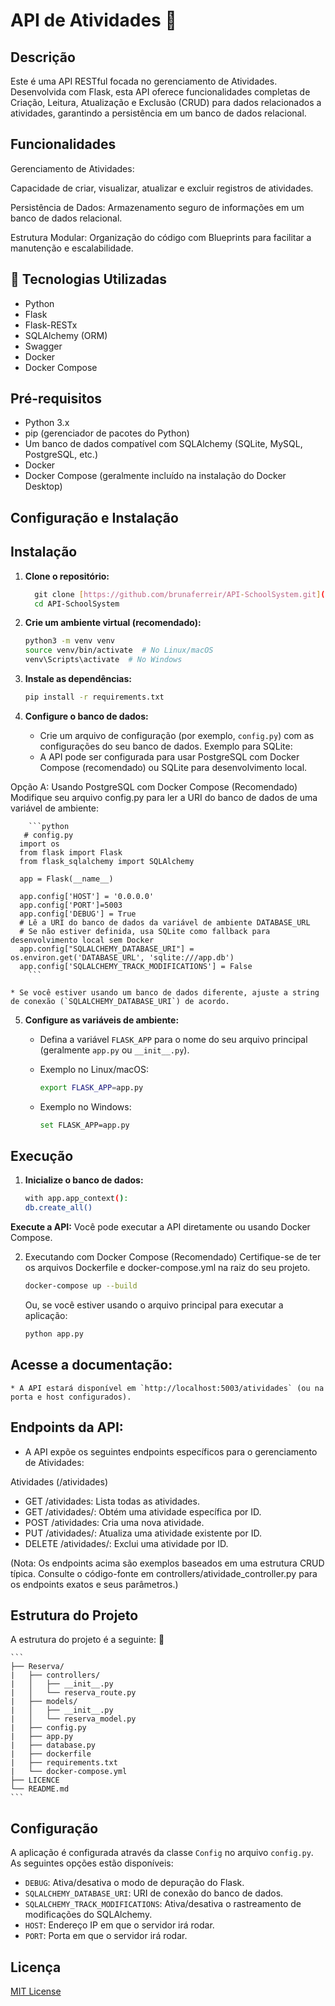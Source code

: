 # API de Atividades :orange_book:

## Descrição

Este é uma API RESTful focada no gerenciamento de Atividades. Desenvolvida com Flask, esta API oferece funcionalidades completas de Criação, Leitura, Atualização e Exclusão (CRUD) para dados relacionados a atividades, garantindo a persistência em um banco de dados relacional.

## Funcionalidades

Gerenciamento de Atividades: 

Capacidade de criar, visualizar, atualizar e excluir registros de atividades.

Persistência de Dados: Armazenamento seguro de informações em um banco de dados relacional.

Estrutura Modular: Organização do código com Blueprints para facilitar a manutenção e escalabilidade.

 ## 🔧 Tecnologias Utilizadas

  * Python
  * Flask
  * Flask-RESTx
  * SQLAlchemy (ORM)
  * Swagger
  * Docker
  * Docker Compose


## Pré-requisitos

* Python 3.x
* pip (gerenciador de pacotes do Python)
* Um banco de dados compatível com SQLAlchemy (SQLite, MySQL, PostgreSQL, etc.)
* Docker
* Docker Compose (geralmente incluído na instalação do Docker Desktop)

## Configuração e Instalação
## Instalação

1.  **Clone o repositório:**

    ```bash
      git clone [https://github.com/brunaferreir/API-SchoolSystem.git](https://github.com/brunaferreir/API-SchoolSystem.git)
      cd API-SchoolSystem
    ```

2.  **Crie um ambiente virtual (recomendado):**

    ```bash
    python3 -m venv venv
    source venv/bin/activate  # No Linux/macOS
    venv\Scripts\activate  # No Windows
    ```

3.  **Instale as dependências:**

    ```bash
    pip install -r requirements.txt
    ```

4.  **Configure o banco de dados:**

    * Crie um arquivo de configuração (por exemplo, `config.py`) com as configurações do seu banco de dados. Exemplo para SQLite:
    * A API pode ser configurada para usar PostgreSQL com Docker Compose (recomendado) ou SQLite para desenvolvimento local.

Opção A: Usando PostgreSQL com Docker Compose (Recomendado)
Modifique seu arquivo config.py para ler a URI do banco de dados de uma variável de ambiente:

        ```python
       # config.py
      import os
      from flask import Flask
      from flask_sqlalchemy import SQLAlchemy
      
      app = Flask(__name__)
      
      app.config['HOST'] = '0.0.0.0'
      app.config['PORT']=5003
      app.config['DEBUG'] = True
      # Lê a URI do banco de dados da variável de ambiente DATABASE_URL
      # Se não estiver definida, usa SQLite como fallback para desenvolvimento local sem Docker
      app.config["SQLALCHEMY_DATABASE_URI"] = os.environ.get('DATABASE_URL', 'sqlite:///app.db')
      app.config['SQLALCHEMY_TRACK_MODIFICATIONS'] = False
        ```

    * Se você estiver usando um banco de dados diferente, ajuste a string de conexão (`SQLALCHEMY_DATABASE_URI`) de acordo.

5.  **Configure as variáveis de ambiente:**

    * Defina a variável `FLASK_APP` para o nome do seu arquivo principal (geralmente `app.py` ou `__init__.py`).

    * Exemplo no Linux/macOS:

        ```bash
        export FLASK_APP=app.py
        ```

    * Exemplo no Windows:

        ```bash
        set FLASK_APP=app.py
        ```

## Execução

1.  **Inicialize o banco de dados:**

    ```bash
    with app.app_context():
    db.create_all()
    ```

  **Execute a API:**
Você pode executar a API diretamente ou usando Docker Compose.

2. Executando com Docker Compose (Recomendado)
Certifique-se de ter os arquivos Dockerfile e docker-compose.yml na raiz do seu projeto.

    ```bash
    docker-compose up --build
    ```

    Ou, se você estiver usando o arquivo principal para executar a aplicação:

    ```bash
    python app.py
    ```

 ## Acesse a documentação:

    * A API estará disponível em `http://localhost:5003/atividades` (ou na porta e host configurados).
  
 ## Endpoints da API:
   
   * A API expõe os seguintes endpoints específicos para o gerenciamento de Atividades:

   Atividades (/atividades)
* GET /atividades: Lista todas as atividades.
* GET /atividades/<id>: Obtém uma atividade específica por ID.
* POST /atividades: Cria uma nova atividade. 
* PUT /atividades/<id>: Atualiza uma atividade existente por ID. 
* DELETE /atividades/<id>: Exclui uma atividade por ID.

(Nota: Os endpoints acima são exemplos baseados em uma estrutura CRUD típica. Consulte o código-fonte em controllers/atividade_controller.py para os endpoints exatos e seus parâmetros.)
  


## Estrutura do Projeto

A estrutura do projeto é a seguinte:  📂

    ```
    ├── Reserva/
    |   ├── controllers/
    |   │   ├── __init__.py
    |   │   └── reserva_route.py
    |   ├── models/
    |   │   ├── __init__.py
    |   │   └── reserva_model.py
    |   ├── config.py
    |   ├── app.py   
    |   ├── database.py  
    |   ├── dockerfile
    |   ├── requirements.txt
    |   └── docker-compose.yml
    ├── LICENCE
    └── README.md
    ```
    
## Configuração

A aplicação é configurada através da classe `Config` no arquivo `config.py`. As seguintes opções estão disponíveis:

* `DEBUG`: Ativa/desativa o modo de depuração do Flask.
* `SQLALCHEMY_DATABASE_URI`: URI de conexão do banco de dados.
* `SQLALCHEMY_TRACK_MODIFICATIONS`: Ativa/desativa o rastreamento de modificações do SQLAlchemy.
* `HOST`: Endereço IP em que o servidor irá rodar.
* `PORT`: Porta em que o servidor irá rodar.

## Licença

[MIT License](https://opensource.org/licenses/MIT)
